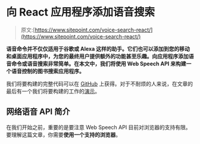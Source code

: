 # 向 React 应用程序添加语音搜索

> 原文:[https://www.sitepoint.com/voice-search-react/](https://www.sitepoint.com/voice-search-react/)

**语音命令并不仅仅适用于谷歌或 Alexa 这样的助手。它们也可以添加到您的移动和桌面应用程序中，为您的最终用户提供额外的功能甚至乐趣。向应用程序添加语音命令或语音搜索非常简单。在本文中，我们将使用 Web Speech API 来构建一个语音控制的图书搜索应用程序。**

我们将要构建的完整代码可以在 [GitHub](https://github.com/sitepoint-editors/book-voice-search) 上获得。对于不耐烦的人来说，在文章的最后有一个我们将要构建的工作的[演示](#demo)。

## 网络语音 API 简介

在我们开始之前，重要的是要注意 Web Speech API 目前对浏览器的支持有限。要理解这篇文章，你需要**使用一个支持的浏览器**。